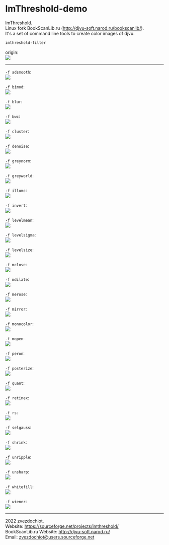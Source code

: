 # ImThreshold-demo

ImThreshold.  
Linux fork BookScanLib.ru (http://djvu-soft.narod.ru/bookscanlib/).  
It's a set of command line tools to create color images of djvu.  

```sh
imthreshold-filter
```

origin:  
![](../../orig/lena.png)

---

`-f adsmooth`:  
![](./lena.filter.adsmooth.png)

`-f bimod`:  
![](./lena.filter.bimod.png)

`-f blur`:  
![](./lena.filter.blur.png)

`-f bwc`:  
![](./lena.filter.bwc.png)

`-f cluster`:  
![](./lena.filter.cluster.png)

`-f denoise`:  
![](./lena.filter.denoise.png)

`-f greynorm`:  
![](./lena.filter.greynorm.png)

`-f greyworld`:  
![](./lena.filter.greyworld.png)

`-f illumc`:  
![](./lena.filter.illumc.png)

`-f invert`:  
![](./lena.filter.invert.png)

`-f levelmean`:  
![](./lena.filter.levelmean.png)

`-f levelsigma`:  
![](./lena.filter.levelsigma.png)

`-f levelsize`:  
![](./lena.filter.levelsize.png)

`-f mclose`:  
![](./lena.filter.mclose.png)

`-f mdilate`:  
![](./lena.filter.mdilate.png)

`-f merose`:  
![](./lena.filter.merose.png)

`-f mirror`:  
![](./lena.filter.mirror.png)

`-f monocolor`:  
![](./lena.filter.monocolor.png)

`-f mopen`:  
![](./lena.filter.mopen.png)

`-f peron`:  
![](./lena.filter.peron.png)

`-f posterize`:  
![](./lena.filter.posterize.png)

`-f quant`:  
![](./lena.filter.quant.png)

`-f retinex`:  
![](./lena.filter.retinex.png)

`-f rs`:  
![](./lena.filter.rs.png)

`-f selgauss`:  
![](./lena.filter.selgauss.png)

`-f shrink`:  
![](./lena.filter.shrink.png)

`-f unripple`:  
![](./lena.filter.unripple.png)

`-f unsharp`:  
![](./lena.filter.unsharp.png)

`-f whitefill`:  
![](../../orig/lena.png)

`-f wiener`:  
![](./lena.filter.wiener.png)

---

 2022 zvezdochiot.  
 Website: https://sourceforge.net/projects/imthreshold/  
 BookScanLib.ru Website: http://djvu-soft.narod.ru/  
 Email: zvezdochiot@users.sourceforge.net  
